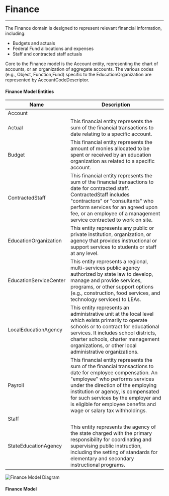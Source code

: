# Finance
---
The Finance domain is designed to represent relevant financial information, including:
* Budgets and actuals
* Federal Fund allocations and expenses
* Staff and contracted staff actuals

Core to the Finance model is the Account entity, representing the chart of accounts, or an organization of aggregate accounts. The various codes (e.g., Object, Function,Fund) specific to the EducationOrganization are represented by AccountCodeDescriptor.



#### Finance Model Entities

| Name        | Description  |
|-----------------|------------------|
| Account |  |
| Actual | This financial entity represents the sum of the financial transactions to date relating to a specific account. |
| Budget | This financial entity represents the amount of monies allocated to be spent or received by an education organization as related to a specific account. |
| ContractedStaff | This financial entity represents the sum of the financial transactions to date for contracted staff. ContractedStaff includes "contractors" or "consultants" who perform services for an agreed upon fee, or an employee of a management service contracted to work on site. |
| EducationOrganization | This entity represents any public or private institution, organization, or agency that provides instructional or support services to students or staff at any level. |
| EducationServiceCenter | This entity represents a regional, multi-services public agency authorized by state law to develop, manage and provide services, programs, or other support options (e.g., construction, food services, and technology services) to LEAs. |
| LocalEducationAgency | This entity represents an administrative unit at the local level which exists primarily to operate schools or to contract for educational services. It includes school districts, charter schools, charter management organizations, or other local administrative organizations. |
| Payroll | This financial entity represents the sum of the financial transactions to date for employee compensation. An "employee" who performs services under the direction of the employing institution or agency, is compensated for such services by the employer and is eligible for employee benefits and wage or salary tax withholdings. |
| Staff |  |
| StateEducationAgency | This entity represents the agency of the state charged with the primary responsibility for coordinating and supervising public instruction, including the setting of standards for elementary and secondary instructional programs. |


![Finance Model Diagram](/path/to/domain-model.png)
#### Finance Model  

